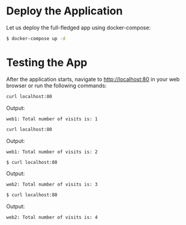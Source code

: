 # Deploy the Application

Let us deploy the full-fledged app using docker-compose:

```bash
$ docker-compose up -d
```

# Testing the App

After the application starts, navigate to [http://localhost:80](http://localhost:80) in your web browser or run the following commands:

```bash
curl localhost:80
```

Output:

```
web1: Total number of visits is: 1
```

```bash
curl localhost:80
```

Output:

```
web1: Total number of visits is: 2
```

```bash
$ curl localhost:80
```

Output:

```
web2: Total number of visits is: 3
```

```bash
$ curl localhost:80
```

Output:

```
web2: Total number of visits is: 4
```
